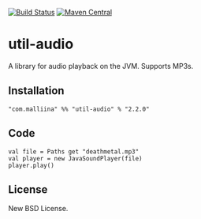 [![Build Status](https://travis-ci.org/malliina/util-audio.svg?branch=master)](https://travis-ci.org/malliina/util-audio)
[![Maven Central](https://img.shields.io/maven-central/v/com.malliina/util-audio_2.11.svg)](https://search.maven.org/#search%7Cga%7C1%7Cg%3A%22com.malliina%22%20AND%20a%3A%22util-audio_2.11%22)

# util-audio

A library for audio playback on the JVM. Supports MP3s.

## Installation

    "com.malliina" %% "util-audio" % "2.2.0"

## Code

    val file = Paths get "deathmetal.mp3"
    val player = new JavaSoundPlayer(file)
    player.play()

## License

New BSD License.
